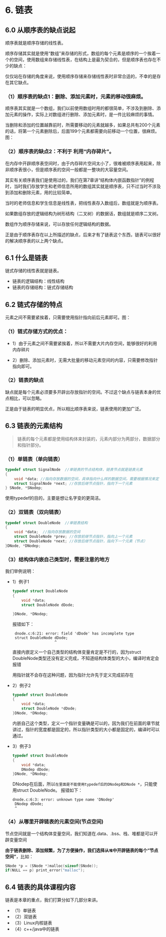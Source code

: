 # 6. 链表

## 6.0 从顺序表的缺点说起

顺序表就是顺序存储的线性表。

顺序存储其实就是使用“数组”来存储的形式，数组的每个元素是顺序的一个挨着一个的空间，使用数组来存储线性表，在结构上是最为契合的，但是顺序表也存在不少的缺点：

仅仅站在存储的角度来说，使用顺序存储来存储线性表时非常合适的，不幸的是存在其它缺点。

### （1）顺序表的缺点1：删除、添加元素时，元素的移动很麻烦。

顺序表其实就是一个数组，我们以前使用数组时用的都很简单，不涉及到删除、添加元素的操作，实际上对数组进行删除、添加元素时，是一件比较麻烦的事情。

当删除和添加的位置越靠前时，所需要移动的元素就越多，如果总共有200个元素的话，将第一个元素删除后，后面199个元素都需要向前移动一个位置，很麻烦。图：

### （2）顺序表的缺点2：不利于 利用“内存碎片”。

在内存中开辟顺序表空间时，由于内存碎片空间太小了，很难被顺序表用起来，除非顺序表很小，但是顺序表的空间一般都是一整块的大容量空间。

其实有关顺序表我们是使用过的，我们在第7章讲“结构体内嵌函数指针”的例程时，当时我们存放学生和老师信息所用的数组其实就是顺序表，只不过当时不涉及到添加和删除元素，用的比较简单。

当时的老师信息和学生信息是线性表，把线性表存入数组后，数组就是为顺序表。

如果数组存放的逻辑结构为树形结构（二叉树）的数据话，数组就是顺序二叉树。

数组作为顺序存储来说，可以存放任何逻辑结构的数据。

正是由于顺序表存在以上所描述的缺点，后来才有了链表这个东西，链表可以很好的解决顺序表的以上两个缺点。

## 6.1 什么是链表

链式存储的线性表就是链表。

+ 链表的逻辑结构：线性结构
+ 链表的存储结构：链式存储结构

## 6.2 链式存储的特点

元素之间不需要紧挨着，只需要使用指针指向前后元素即可。图：

### （1）链式存储方式的优点：

+ 1）由于元素之间不需要紧挨着，所以不需要大片内存空间，能够很好的利用内存碎片

+ 2）删除、添加元素时，无需大批量的移动元素空间的内容，只需要修改指针指向即可。

### （2）链表的缺点

缺点就是每个元素必须要多开辟出存放指针的空间。不过这个缺点与链表本身的优点相比，可以忽略。

正是由于链表的明显优点，所以相比顺序表来说，链表使用的更加广泛。

## 6.3 链表的元素结构

> 链表的每个元素都是使用结构体来封装的，元素内部分为两部分，数据部分和指针部分。

### （1）单链表（单向链表）

```c
typedef struct SignalNode  //单链表的节点结构体，链表节点就是链表元素
{
    void *data; //指向存放数据的空间，具体指向什么样的数据空间，需要根据情况来定
    struct SignalNode *next; //存放后继节点指针，指向下一个元素
} SNode, *SNodep;
```

使用typedef的目的，主要是想让名字变的更简洁。

### （2）双链表（双向链表）

```c
typedef struct DoubleNode  //单链表结构
{
    void *data;  //指向存放数据的空间
    struct DoubleNode *prev; //存放前继节点指针，指向上一个元素
    struct DoubleNode *next; //存放后继节点指针，指向下一个元素（节点）
}DNode, *DNodep;
```

### （3）结构体内嵌自己类型时，需要注意的地方

我们举例说明：

+ 1）例子1

  ```c
  typedef struct DoubleNode  
  {
      void *data;
      struct DoubleNode dDode;  
  
  }DNode, *DNodep;
  ```
  
  报错如下：
  
  ```shell
   dnode.c:6:21: error: field 'dDode' has incomplete type
   struct DoubleNode dDode;  
                     ^
  ```

  直接内嵌定义一个自己类型的结构体变量肯定是不行的，因为struct DoubleNode类型还没有定义完成，不知道结构体类型的大小，编译时肯定会报错  
  
  用指针就不会存在这种问题，因为指针允许先于定义完成前存在  

+ 2）例子2

  ```c
  typedef struct DoubleNode  
  {
      void *data;
      struct DoubleNode *dDode;  
  }DNode, *DNodep;
  ```

  内嵌自己这个类型，定义一个指针变量确是可以的，因为我们在前面的章节就讲过，指针的宽度都是固定的，所以指针类型的大小都是固定的，编译时可以通过。

+ 3）例子3

  ```c
  typedef struct DoubleNode  
  {
      void *data;
      DNodep dDode;  
  }DNode, *DNodep;
  ```
  
  DNodep在后面，所以`在里面是不能使用typedef后的DNodep和DNode *`，只能使用struct DoubleNode。
  报错如下：
  ```shell
  dnode.c:6:3: error: unknown type name 'DNodep'
   DNodep dDode;  
   ^
  ```

### （4）从哪里开辟链表的元素空间(节点空间)

节点空间就是一个结构体变量空间，我们知道在.data、.bss、栈、堆都是可以开辟变量空间

**由于链表删除、添加频繁，为了方便操作，我们选择从`堆`中开辟链表的每个“节点空间”**，比如：

```c
SNode *p = (SNode *)malloc(sizeof(SNode));
if(NULL == p) print_error("malloc");
```

## 6.4 链表的具体课程内容

链表是本章的重点，我们打算分如下几部分来讲。

+ （1）单链表
+ （2）双链表
+ （3）Linux内核链表
+ （4）c++/java中的链表
